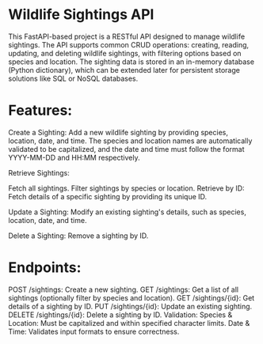 # Wildlife Sightings API
This FastAPI-based project is a RESTful API designed to manage wildlife sightings. The API supports common CRUD operations: creating, reading, updating, and deleting wildlife sightings, with filtering options based on species and location. The sighting data is stored in an in-memory database (Python dictionary), which can be extended later for persistent storage solutions like SQL or NoSQL databases.

# Features:
Create a Sighting: Add a new wildlife sighting by providing species, location, date, and time. The species and location names are automatically validated to be capitalized, and the date and time must follow the format YYYY-MM-DD and HH:MM respectively.

Retrieve Sightings:

Fetch all sightings.
Filter sightings by species or location.
Retrieve by ID: Fetch details of a specific sighting by providing its unique ID.

Update a Sighting: Modify an existing sighting's details, such as species, location, date, and time.

Delete a Sighting: Remove a sighting by ID.

# Endpoints:
POST /sightings: Create a new sighting.
GET /sightings: Get a list of all sightings (optionally filter by species and location).
GET /sightings/{id}: Get details of a sighting by ID.
PUT /sightings/{id}: Update an existing sighting.
DELETE /sightings/{id}: Delete a sighting by ID.
Validation:
Species & Location: Must be capitalized and within specified character limits.
Date & Time: Validates input formats to ensure correctness.
